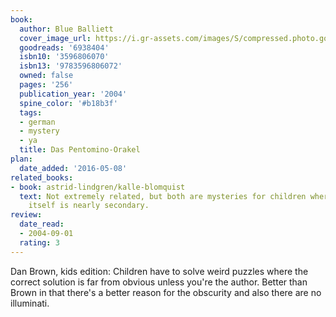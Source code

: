 ```yaml
---
book:
  author: Blue Balliett
  cover_image_url: https://i.gr-assets.com/images/S/compressed.photo.goodreads.com/books/1372154049l/6938404.jpg
  goodreads: '6938404'
  isbn10: '3596806070'
  isbn13: '9783596806072'
  owned: false
  pages: '256'
  publication_year: '2004'
  spine_color: '#b18b3f'
  tags:
  - german
  - mystery
  - ya
  title: Das Pentomino-Orakel
plan:
  date_added: '2016-05-08'
related_books:
- book: astrid-lindgren/kalle-blomquist
  text: Not extremely related, but both are mysteries for children where the mystery
    itself is nearly secondary.
review:
  date_read:
  - 2004-09-01
  rating: 3
---
```


Dan Brown, kids edition: Children have to solve weird puzzles where the correct solution is far from obvious unless
you're the author. Better than Brown in that there's a better reason for the obscurity and also there are no
illuminati.
